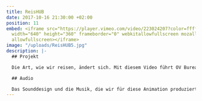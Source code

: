 ```yaml
---
title: ReisHUB
date: 2017-10-16 21:30:00 +02:00
position: 11
embed: <iframe src="https://player.vimeo.com/video/223024207?color=ffffff&title=0&byline=0&portrait=0"
  width="640" height="360" frameborder="0" webkitallowfullscreen mozallowfullscreen
  allowfullscreen></iframe>
image: "/uploads/ReisHUB5.jpg"
description: |-
  ## Projekt

  Die Art, wie wir reisen, ändert sich. Mit diesem Video führt OV Bureau Q-link ReisHUBs ein, ein Netzwerk in Groningen und Drenthe, um Reisen zu erleichtern.

  ## Audio

  Das Sounddesign und die Musik, die wir für diese Animation produziert haben, gehen Hand in Hand: eine dynamische, farbenfrohe Klangbasis, die die frische Stimme ohne ohne Ablenkung unterstützt.
---
```


